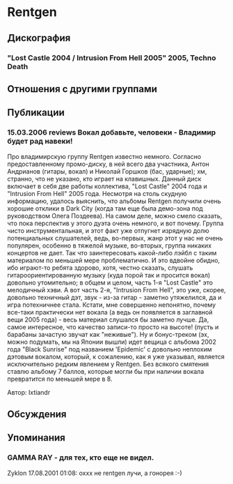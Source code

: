 # Rentgen



## Дискография

### "Lost Castle 2004 / Intrusion From Hell 2005" 2005, Techno Death




## Отношения с другими группами


## Публикации

### 15.03.2006 reviews Вокал добавьте, человеки  - Владимир будет рад навеки!

<P>Про владимирскую группу Rentgen известно немного. Согласно предоставленному промо-диску, в ней всего два участника, Антон Андрианов (гитары, вокал) и Николай Горшков (бас, ударные); хм, странно, что не указано, кто играет на клавишных. Данный диск включает в себя две работы коллектива, "Lost Castle" 2004 года и "Intrusion From Hell" 2005 года. Несмотря на столь скудную информацию, удалось выяснить, что альбомы Rentgen получили очень хорошие отклики в Dark City (когда там еще была демо-зона под руководством Олега Поздеева). На самом деле, можно смело сказать, что пока перспектив у этого дуэта очень немного, и вот почему. Группа чисто инструментальная, и этот факт уже отпугнет изрядную долю потенциальных слушателей, ведь, во-первых, жанр этот у нас не очень популярен, особенно в тяжелой музыке, во-вторых, группа никаких концертов не дает. Так что заинтересовать какой-либо лэйбл с таким материалом по меньшей мере проблематично. И это вдвойне обидно, ибо играют-то ребята здорово, хотя, честно сказать, слушать гитароориентированную музыку (куда порой так и просится вокал) довольно утомительно; в общем и целом, часть 1-я "Lost Castle" это мелодичный хэви. А вот часть 2-я, "Intrusion From Hell", это уже, скорее, довольно техничный дэт, звук - из-за гитар - заметно утяжелился, да и игра потехничнее стала. Кстати, мне совершенно непонятно, почему все-таки практически нет вокала (а ведь он появляется в заглавной вещи 2005 года) - весь материал слушался бы заметно лучше. Да, самое интересное, что качество записи-то просто на высоте! (пусть и барабаны зачастую звучат как "неживые"). Ну и бонус-треком (эх, можно подумать, мы на Японии вышли) идет вещица с альбома 2002 года "Black Sunrise" под названием 'Epidemic' с довольно неплохим дэтовым вокалом, который, к сожалению, как я уже указывал, является исключительно редким явлением у Rentgen. Без всякого смятения ставлю альбому 7 баллов, которые могли бы при наличии вокала превратится по меньшей мере в 8.</P>
Автор: Ixtiandr


## Обсуждения


## Упоминания

### GAMMA RAY - для тех, кто еще не видел.

Zyklon 17.08.2001 01:08:
оххх не rentgen лучи, а гонорея :-)

